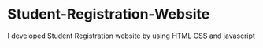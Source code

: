 # Student-Registration-Website
I developed Student Registration website by using HTML CSS and javascript
